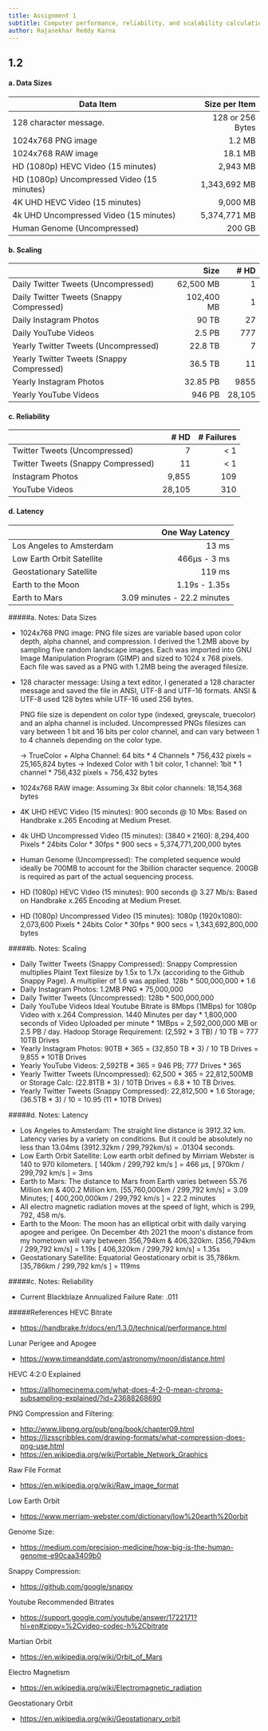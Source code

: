 ```yaml
---
title: Assignment 1
subtitle: Computer performance, reliability, and scalability calculation
author: Rajasekhar Reddy Karna
---
```


## 1.2 

#### a. Data Sizes

| Data Item                                  | Size per Item | 
|--------------------------------------------|--------------:|
| 128 character message.                     | 128 or 256 Bytes       |
| 1024x768 PNG image                         | 1.2 MB          |
| 1024x768 RAW image                         | 18.1 MB          | 
| HD (1080p) HEVC Video (15 minutes)         | 2,943 MB          |
| HD (1080p) Uncompressed Video (15 minutes) | 1,343,692 MB          |
| 4K UHD HEVC Video (15 minutes)             | 9,000 MB          |
| 4k UHD Uncompressed Video (15 minutes)     | 5,374,771 MB          |
| Human Genome (Uncompressed)                | 200 GB          |

#### b. Scaling

|                                           | Size     | # HD | 
|-------------------------------------------|---------:|-----:|
| Daily Twitter Tweets (Uncompressed)       |62,500 MB |  1    |
| Daily Twitter Tweets (Snappy Compressed)  |102,400 MB|  1    |
| Daily Instagram Photos                    | 90 TB    |  27    |
| Daily YouTube Videos                      | 2.5 PB   |  777    |
| Yearly Twitter Tweets (Uncompressed)      | 22.8 TB  |  7    |
| Yearly Twitter Tweets (Snappy Compressed) | 36.5 TB  |  11    |
| Yearly Instagram Photos                   | 32.85 PB |  9855    |
| Yearly YouTube Videos                     | 946 PB   |  28,105    |

#### c. Reliability
|                                    | # HD | # Failures |
|------------------------------------|-----:|-----------:|
| Twitter Tweets (Uncompressed)      | 7   | < 1           |
| Twitter Tweets (Snappy Compressed) | 11  |   < 1         |
| Instagram Photos                   |9,855|  109          |
| YouTube Videos                     |28,105| 310           |

#### d. Latency

|                           | One Way Latency      |
|---------------------------|---------------------:|
| Los Angeles to Amsterdam  | 13 ms                 |
| Low Earth Orbit Satellite | 466μs - 3 ms                 |
| Geostationary Satellite   | 119 ms                 |
| Earth to the Moon         | 1.19s - 1.35s                 |
| Earth to Mars             | 3.09 minutes - 22.2 minutes            | 



#####a. Notes: Data Sizes
- 1024x768 PNG image: PNG file sizes are variable based upon color depth, alpha channel, and compression. I derived the 1.2MB above by sampling five random landscape images. Each was imported into GNU Image Manipulation Program (GIMP) and sized to 1024 x 768 pixels. Each file was saved as a PNG with 1.2MB being the averaged filesize.
- 128 character message: Using a text editor, I generated a 128 character message and saved the file in ANSI, UTF-8 and UTF-16 formats. ANSI & UTF-8 used 128 bytes while UTF-16 used 256 bytes.

   PNG file size is dependent on color type (indexed, greyscale, truecolor) and an alpha channel is included. Uncompressed PNGs filesizes can vary between 1 bit and 16 bits per color channel, and can vary between 1 to 4 channels depending on the color type.

   -> TrueColor + Alpha Channel: 64 bits * 4 Channels * 756,432 pixels = 25,165,824 bytes
   -> Indexed Color with 1 bit color, 1 channel: 1bit * 1 channel * 756,432 pixels = 756,432 bytes
- 1024x768 RAW image: Assuming 3x 8bit color channels: 18,154,368 bytes
- 4K UHD HEVC Video (15 minutes): 900 seconds @ 10 Mbs: Based on Handbrake x.265 Encoding at Medium Preset.
- 4k UHD Uncompressed Video (15 minutes): (3840 × 2160): 8,294,400 Pixels * 24bits Color * 30fps * 900 secs = 5,374,771,200,000 bytes
- Human Genome (Uncompressed): The completed sequence would ideally be 700MB to account for the 3billion character sequence. 200GB is required as part of the actual sequencing process.
- HD (1080p) HEVC Video (15 minutes): 900 seconds @ 3.27 Mb/s: Based on Handbrake x.265 Encoding at Medium Preset.
- HD (1080p) Uncompressed Video (15 minutes): 1080p (1920x1080): 2,073,600 Pixels * 24bits Color * 30fps * 900 secs = 1,343,692,800,000 bytes

#####b. Notes: Scaling
- Daily Twitter Tweets (Snappy Compressed): Snappy Compression multiplies Plaint Text filesize by 1.5x to 1.7x (accoriding to the Github Snappy Page). A multiplier of 1.6 was applied. 128b * 500,000,000 * 1.6
- Daily Instagram Photos: 1.2MB PNG * 75,000,000
- Daily Twitter Tweets (Uncompressed): 128b * 500,000,000
- Daily YouTube Videos Ideal Youtube Bitrate is 8Mbps (1MBps) for 1080p Video with x.264 Compression. 1440 Minutes per day * 1,800,000 seconds of Video Uploaded per minute * 1MBps = 2,592,000,000 MB or 2.5 PB / day. Hadoop Storage Requirement: (2,592 * 3 TB) / 10 TB = 777 10TB Drives
- Yearly Instagram Photos: 90TB * 365 = (32,850 TB * 3) / 10 TB Drives = 9,855 * 10TB Drives
- Yearly YouTube Videos: 2,592TB * 365 = 946 PB; 777 Drives * 365
- Yearly Twitter Tweets (Uncompressed): 62,500 * 365 = 22,812,500MB or Storage Calc: (22.81TB * 3) / 10TB Drives = 6.8 * 10 TB Drives.
- Yearly Twitter Tweets (Snappy Compressed): 22,812,500 * 1.6 Storage; (36.5TB * 3) / 10 = 10.95 (11 * 10TB Drives)

#####d. Notes: Latency
- Los Angeles to Amsterdam: The straight line distance is 3912.32 km. Latency varies by a variety on conditions. But it could be absolutely no less than 13.04ms (3912.32km / 299,792km/s) = .01304 seconds.
- Low Earth Orbit Satellite: Low earth orbit defined by Mirriam Webster is 140 to 970 kilometers. [ 140km / 299,792 km/s ] = 466 μs, [ 970km / 299,792 km/s ] = 3ms
- Earth to Mars: The distance to Mars from Earth varies between 55.76 Million km & 400.2 Million km. [55,760,000km / 299,792 km/s] = 3.09 Minutes; [ 400,200,000km / 299,792 km/s ] = 22.2 minutes
- All electro magnetic radiation moves at the speed of light, which is 299, 792, 458 m/s.
- Earth to the Moon: The moon has an elliptical orbit with daily varying apogee and perigee. On December 4th 2021 the moon's distance from my hometown will vary between 356,794km & 406,320km. [356,794km / 299,792 km/s] = 1.19s [ 406,320km / 299,792 km/s] = 1.35s
- Geostationary Satellite: Equatorial Geostationary orbit is 35,786km. [35,786km / 299,792 km/s ] = 119ms

#####c. Notes: Reliability
- Current Blackblaze Annualized Failure Rate: .011

#####References
HEVC Bitrate
- https://handbrake.fr/docs/en/1.3.0/technical/performance.html

Lunar Perigee and Apogee
- https://www.timeanddate.com/astronomy/moon/distance.html

HEVC 4:2:0 Explained
- https://allhomecinema.com/what-does-4-2-0-mean-chroma-subsampling-explained/?id=23688268690

PNG Compression and Filtering:
- http://www.libpng.org/pub/png/book/chapter09.html
- https://lizsscribbles.com/drawing-formats/what-compression-does-png-use.html
- https://en.wikipedia.org/wiki/Portable_Network_Graphics

Raw File Format
- https://en.wikipedia.org/wiki/Raw_image_format

Low Earth Orbit
- https://www.merriam-webster.com/dictionary/low%20earth%20orbit

Genome Size:
- https://medium.com/precision-medicine/how-big-is-the-human-genome-e90caa3409b0

Snappy Compression:
- https://github.com/google/snappy

Youtube Recommended Bitrates
- https://support.google.com/youtube/answer/1722171?hl=en#zippy=%2Cvideo-codec-h%2Cbitrate

Martian Orbit
- https://en.wikipedia.org/wiki/Orbit_of_Mars

Electro Magnetism
- https://en.wikipedia.org/wiki/Electromagnetic_radiation

Geostationary Orbit
- https://en.wikipedia.org/wiki/Geostationary_orbit